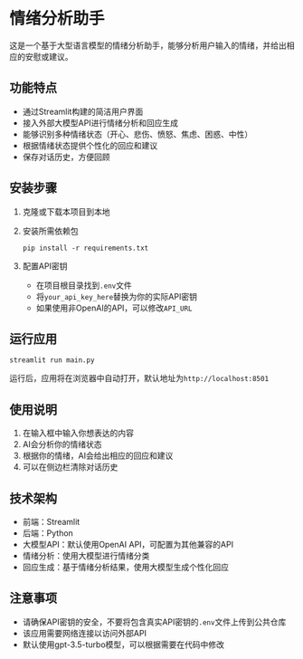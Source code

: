 # 情绪分析助手

这是一个基于大型语言模型的情绪分析助手，能够分析用户输入的情绪，并给出相应的安慰或建议。

## 功能特点

- 通过Streamlit构建的简洁用户界面
- 接入外部大模型API进行情绪分析和回应生成
- 能够识别多种情绪状态（开心、悲伤、愤怒、焦虑、困惑、中性）
- 根据情绪状态提供个性化的回应和建议
- 保存对话历史，方便回顾

## 安装步骤

1. 克隆或下载本项目到本地

2. 安装所需依赖包
   ```
   pip install -r requirements.txt
   ```

3. 配置API密钥
   - 在项目根目录找到`.env`文件
   - 将`your_api_key_here`替换为你的实际API密钥
   - 如果使用非OpenAI的API，可以修改`API_URL`

## 运行应用

```
streamlit run main.py
```

运行后，应用将在浏览器中自动打开，默认地址为`http://localhost:8501`

## 使用说明

1. 在输入框中输入你想表达的内容
2. AI会分析你的情绪状态
3. 根据你的情绪，AI会给出相应的回应和建议
4. 可以在侧边栏清除对话历史

## 技术架构

- 前端：Streamlit
- 后端：Python
- 大模型API：默认使用OpenAI API，可配置为其他兼容的API
- 情绪分析：使用大模型进行情绪分类
- 回应生成：基于情绪分析结果，使用大模型生成个性化回应

## 注意事项

- 请确保API密钥的安全，不要将包含真实API密钥的`.env`文件上传到公共仓库
- 该应用需要网络连接以访问外部API
- 默认使用gpt-3.5-turbo模型，可以根据需要在代码中修改